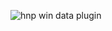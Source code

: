 ![hnp win data plugin](https://github.com/HNP-Christopher-Rohde/Hnp-win-data-handler/assets/138715217/eecabdb7-628a-4667-b2d1-4264926c5fd0)
